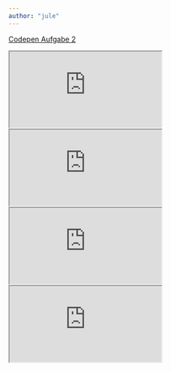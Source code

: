 ```yaml
---
author: "jule"
---
```

[Codepen Aufgabe 2](https://codepen.io/julejeschke/full/vYojBwr)
<iframe class="image" src="https://drive.google.com/file/d/1OFxX1O1lCgTrevBVmee-r7om1f06sW6b/preview"></iframe>
<iframe class="image" src="https://drive.google.com/file/d/1l04KrhQ4e_tmqpbEdb4YZFhgz3YE4cG5/preview"></iframe>
<iframe class="image" src="https://drive.google.com/file/d/1wlhXoF8bwi0xRI0EukWtf17uO3pee4ZX/preview"></iframe>
<iframe class="image" src="https://drive.google.com/file/d/1uE17SdOQQ5lKtr0E2bZGETk2_4s_-LV-/preview"></iframe>